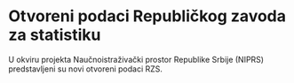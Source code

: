 # Otvoreni podaci Republičkog zavoda za statistiku

U okviru projekta Naučnoistraživački prostor Republike Srbije (NIPRS) predstavljeni su novi otvoreni podaci RZS.

